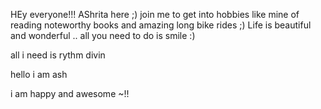 HEy everyone!!!
AShrita here ;)
join me to get into hobbies like mine of reading noteworthy books and amazing long bike rides ;)
Life is beautiful and wonderful .. all you need to do is smile :)

all i need is rythm divin

hello i am ash

i am happy and awesome ~!!


